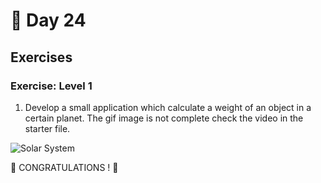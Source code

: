 # 📙 Day 24

## Exercises

### Exercise: Level 1

1. Develop a small application which calculate a weight of an object in a certain planet. The gif image is not complete check the video in the starter file.

![Solar System](images/projects/dom_min_project_solar_system_day_4.1.gif)

🎉 CONGRATULATIONS ! 🎉
